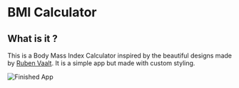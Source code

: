 # BMI Calculator 

## What is it ?

This  is a Body Mass Index Calculator inspired by the beautiful designs made by [Ruben Vaalt](https://dribbble.com/shots/4585382-Simple-BMI-Calculator). It is a simple app but made with custom styling.

![Finished App](https://github.com/londonappbrewery/Images/blob/master/bmi-calc-demo.gif)
